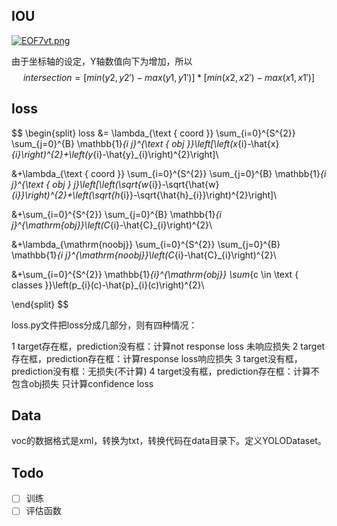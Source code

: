 
## IOU
[![EOF7vt.png](https://s2.ax1x.com/2019/05/18/EOF7vt.png)](https://imgchr.com/i/EOF7vt)

由于坐标轴的设定，Y轴数值向下为增加，所以
$$
intersection = [min(y2, y2') - max(y1, y1')] * [min(x2, x2') - max(x1, x1')]
$$

## loss
$$
\begin{split}
loss &= \lambda_{\text { coord }} \sum_{i=0}^{S^{2}} \sum_{j=0}^{B} \mathbb{1}_{i j}^{\text { obj }}\left[\left(x_{i}-\hat{x}_{i}\right)^{2}+\left(y_{i}-\hat{y}_{i}\right)^{2}\right]\\

&+\lambda_{\text { coord }} \sum_{i=0}^{S^{2}} \sum_{j=0}^{B} \mathbb{1}_{i j}^{\text { obj } j}\left[\left(\sqrt{w_{i}}-\sqrt{\hat{w}_{i}}\right)^{2}+\left(\sqrt{h_{i}}-\sqrt{\hat{h}_{i}}\right)^{2}\right]\\

&+\sum_{i=0}^{S^{2}} \sum_{j=0}^{B} \mathbb{1}_{i j}^{\mathrm{obj}}\left(C_{i}-\hat{C}_{i}\right)^{2}\\

&+\lambda_{\mathrm{noobj}} \sum_{i=0}^{S^{2}} \sum_{j=0}^{B} \mathbb{1}_{i j}^{\mathrm{noobj}}\left(C_{i}-\hat{C}_{i}\right)^{2}\\

&+\sum_{i=0}^{S^{2}} \mathbb{1}_{i}^{\mathrm{obj}} \sum_{c \in \text { classes }}\left(p_{i}(c)-\hat{p}_{i}(c)\right)^{2}\\

\end{split}
$$

loss.py文件把loss分成几部分，则有四种情况：

1 target存在框，prediction没有框：计算not response loss 未响应损失
2 target存在框，prediction存在框：计算response loss响应损失
3 target没有框，prediction没有框：无损失(不计算)
4 target没有框，prediction存在框：计算不包含obj损失  只计算confidence loss

## Data
voc的数据格式是xml，转换为txt，转换代码在data目录下。定义YOLODataset。

## Todo
- [ ] 训练
- [ ] 评估函数
